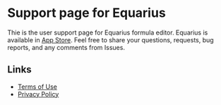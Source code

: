 # Support page for Equarius
Thie is the user support page for Equarius formula editor. Equarius is available in [App Store](https://apps.apple.com/us/app/equarius/id6448750583). Feel free to share your questions, requests, bug reports, and any comments from Issues.


## Links
- [Terms of Use](https://www.apple.com/legal/internet-services/itunes/dev/stdeula)
- [Privacy Policy](https://github.com/ichibha/Equarius/blob/main/privacy_policy.md)

